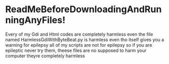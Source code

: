 # ReadMeBeforeDownloadingAndRunningAnyFiles!
Every of my Gdi and Html codes are completely harmless even the file named HarmlessGdiWithByteBeat.py is harmless even tho itself gives you a warning for epilepsy all of my scripts are not for epilepsy so if you are epileptic never try them, theese files are no supposed to harm your computer theyre completely harmless
